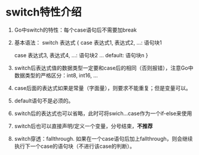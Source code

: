 # switch特性介绍
1. Go中switch的特性：每个case语句后不需要加break
2. 基本语法：
    switch 表达式 {
    case 表达式1, 表达式2, ...:
        语句块1
        
    case 表达式3, 表达式4, ...:
        语句块2
    ...
    default:
        语句块n
    }
3. switch后表达式值的数据类型一定要和case后的相同（否则报错），注意Go中数据类型的严格区分：int8, int16, ...
4. case后面的表达式如果是常量（字面量），则要求不能重复；但是变量可以。
5. default语句不是必须的。
6. switch后的表达式也可以省略，此时可将swich...case作为一个if-else来使用
7. switch后也可以直接声明/定义一个变量，分号结束，**不推荐**
8. switch穿透：fallthrough. 如果在一个case语句后加上fallthrough，则会继续执行下一个case的语句块（不进行该case的判断）。